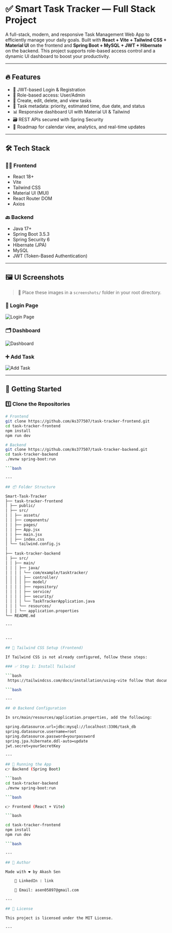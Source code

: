 # ✅ Smart Task Tracker — Full Stack Project

A full-stack, modern, and responsive Task Management Web App to efficiently manage your daily goals. Built with **React + Vite + Tailwind CSS + Material UI** on the frontend and **Spring Boot + MySQL + JWT + Hibernate** on the backend. This project supports role-based access control and a dynamic UI dashboard to boost your productivity.

---

## 🔥 Features

- 🔐 JWT-based Login & Registration
- 🎯 Role-based access: User/Admin
- 📝 Create, edit, delete, and view tasks
- 📌 Task metadata: priority, estimated time, due date, and status
- 📊 Responsive dashboard UI with Material UI & Tailwind
- 🗃️ REST APIs secured with Spring Security
- 📅 Roadmap for calendar view, analytics, and real-time updates

---

## 🛠 Tech Stack

### 👨‍💻 Frontend
- React 18+
- Vite
- Tailwind CSS
- Material UI (MUI)
- React Router DOM
- Axios

### 🔙 Backend
- Java 17+
- Spring Boot 3.5.3
- Spring Security 6
- Hibernate (JPA)
- MySQL
- JWT (Token-Based Authentication)

---

## 🖼️ UI Screenshots

> 📁 Place these images in a `screenshots/` folder in your root directory.

### 🔐 Login Page
![Login Page](screenshots/login.png)

### 🗂️ Dashboard
![Dashboard](screenshots/dashboard.png)

### ➕ Add Task
![Add Task](screenshots/add-task.png)

---

## 🚀 Getting Started

### 1️⃣ Clone the Repositories

```bash
# Frontend
git clone https://github.com/As377507/task-tracker-frontend.git
cd task-tracker-frontend
npm install
npm run dev

# Backend
git clone https://github.com/As377507/task-tracker-backend.git
cd task-tracker-backend
./mvnw spring-boot:run

```bash

---

## 📦 Folder Structure

Smart-Task-Tracker
├── task-tracker-frontend
│ ├── public/
│ ├── src/
│ │ ├── assets/
│ │ ├── components/
│ │ ├── pages/
│ │ ├── App.jsx
│ │ ├── main.jsx
│ │ ├── index.css
│ └── tailwind.config.js
│
├── task-tracker-backend
│ ├── src/
│ │ ├── main/
│ │ │ ├── java/
│ │ │ │ └── com/example/tasktracker/
│ │ │ │ ├── controller/
│ │ │ │ ├── model/
│ │ │ │ ├── repository/
│ │ │ │ ├── service/
│ │ │ │ ├── security/
│ │ │ │ └── TaskTrackerApplication.java
│ │ │ └── resources/
│ │ │ └── application.properties
└── README.md

---


---

## 🎨 Tailwind CSS Setup (Frontend)

If Tailwind CSS is not already configured, follow these steps:

### ✅ Step 1: Install Tailwind

```bash
 https://tailwindcss.com/docs/installation/using-vite follow that document line by line for perfect setup

```bash

---

## ⚙️ Backend Configuration

In src/main/resources/application.properties, add the following:

spring.datasource.url=jdbc:mysql://localhost:3306/task_db
spring.datasource.username=root
spring.datasource.password=yourpassword
spring.jpa.hibernate.ddl-auto=update
jwt.secret=yourSecretKey

---

## 🚀 Running the App
👉 Backend (Spring Boot)

```bash
cd task-tracker-backend
./mvnw spring-boot:run

```bash

👉 Frontend (React + Vite)

```bash

cd task-tracker-frontend
npm install
npm run dev

```bash

---

## 👤 Author

Made with ❤️ by Akash Sen

    🔗 LinkedIn : link

    📧 Email: asen05897@gmail.com

---

## 📝 License

This project is licensed under the MIT License.

---
